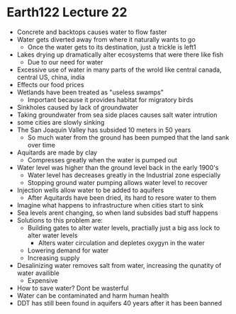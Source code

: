 # Earth122 Lecture 22
- Concrete and backtops causes water to flow faster
- Water gets diverted away from where it naturally wants to go
    - Once the water gets to its destination, just a trickle is left1
- Lakes drying up dramatically alter ecosystems that were there like fish
    - Due to our need for water
- Excessive use of water in many parts of the wrold like central canada, central US, china, india
- Effects our food prices
- Wetlands have been treated as "useless swamps"
    - Important because it provides habitat for migratory birds
- Sinkholes caused by lack of groundwater
- Taking groundwater from sea side places causes salt water intrution
- some cities are slowly sinking 
- The San Joaquin Valley has subsided 10 meters in 50 years
    - So much water from the ground has been pumped that the land sank over time
- Aquitards are made by clay 
    - Compresses greatly when the water is pumped out 
- Water level was higher than the ground level back in the early 1900's
    - Water level has decreases greatly in the Industrial zone especially
    - Stopping ground water pumping allows water level to recover
- Injection wells allow water to be added to aquifers
    - After Aquitards have been dried, its hard to resore water to them
- Imagine what happens to infrastructure when cities start to sink
- Sea levels arent changing, so when land subsides bad stuff happens
- Solutions to this problem are:
    - Building gates to alter water levels, practially just a big ass lock to alter water levels
        - Alters water circulation and depletes oxygyn in the water
    - Lowering demand for water
    - Increasing supply
- Desalinizing water removes salt from water, increasing the qunatity of water availible
    - Expensive
- How to save water? Dont be wasterful
- Water can be contaminated and harm human health
- DDT has still been found in aquifers 40 years after it has been banned
